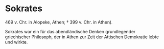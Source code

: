 # Sokrates

469 v. Chr. in Alopeke, Athen; † 399 v. Chr. in Athen). 

Sokrates war ein für das abendländische Denken grundlegender griechischer Philosoph, der in Athen zur Zeit der Attischen Demokratie lebte und wirkte.

